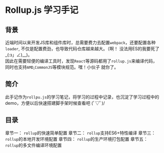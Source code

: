 # Rollup.js 学习手记

## 背景
近端时间以来开发JS库和组件库时，总需要费力去配置`webpack`，还要配置各种`loader`, 不仅是配置费劲，也导致代码仓库越来越大。（啊！ 没法用ES的我要死了  _(:з」∠)__)。   
因此在需要轻便的编译工具时，发现`React`等源码都用了`rollup.js`来编译代码，同时也支持`AMD`,`CommonJS`等模块规范。嘿！小伙子 就你了。

## 简介
此手记作为`rollpu.js`的学习笔记，将学习的过程中记录，也沉淀了学习过程中的demo，方便以后快速搭建脚手架时候查看吧 (ﾟ▽ﾟ)/


## 目录

 章节一： `rollup`的快速简单配置
 章节二： `rollup`支持ES6+特性编译
 章节三： `rollup`的本地开发环境配置
 章节四： `rollup`的生产环境打包配置
 章节五： `rollup`的多文件编译环境配置